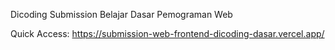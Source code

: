 Dicoding Submission Belajar Dasar Pemograman Web

Quick Access:
https://submission-web-frontend-dicoding-dasar.vercel.app/
